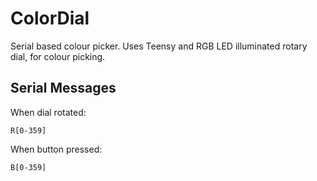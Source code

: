 # ColorDial
Serial based colour picker. Uses Teensy and RGB LED illuminated rotary dial, for colour picking.

## Serial Messages

When dial rotated:
```
R[0-359]
```

When button pressed:
```
B[0-359]
```

